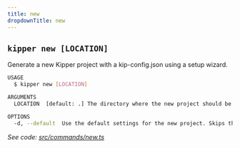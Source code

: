 ```yaml
---
title: new
dropdownTitle: new
---
```


## `kipper new [LOCATION]`

Generate a new Kipper project with a kip-config.json using a setup wizard.

```sh
USAGE
  $ kipper new [LOCATION]

ARGUMENTS
  LOCATION  [default: .] The directory where the new project should be created.

OPTIONS
  -d, --default  Use the default settings for the new project. Skips the setup wizard.
```

_See code: [src/commands/new.ts](https://github.com/Kipper-Lang/Kipper/blob/v0.11.0/kipper/cli/src/commands/new.ts)_
